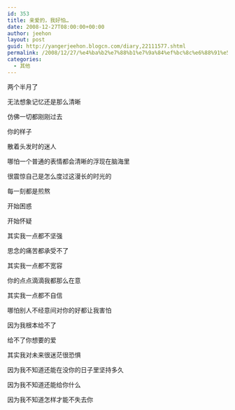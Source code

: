 ```yaml
---
id: 353
title: 亲爱的，我好怕…
date: 2008-12-27T08:00:00+00:00
author: jeehon
layout: post
guid: http://yangerjeehon.blogcn.com/diary,22111577.shtml
permalink: /2008/12/27/%e4%ba%b2%e7%88%b1%e7%9a%84%ef%bc%8c%e6%88%91%e5%a5%bd%e6%80%95%e2%80%a6/
categories:
  - 其他
---
```

两个半月了
  
无法想象记忆还是那么清晰
  
仿佛一切都刚刚过去
  
你的样子
  
散着头发时的迷人
  
哪怕一个普通的表情都会清晰的浮现在脑海里
  
很震惊自己是怎么度过这漫长的时光的
  
每一刻都是煎熬
  
开始困惑
  
开始怀疑
  
其实我一点都不坚强
  
思念的痛苦都承受不了
  
其实我一点都不宽容
  
你的点点滴滴我都那么在意
  
其实我一点都不自信
  
哪怕别人不经意间对你的好都让我害怕
  
因为我根本给不了
  
给不了你想要的爱
  
其实我对未来很迷茫很恐惧
  
因为我不知道还能在没你的日子里坚持多久
  
因为我不知道还能给你什么
  
因为我不知道怎样才能不失去你